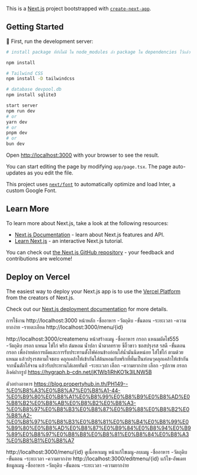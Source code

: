 This is a [Next.js](https://nextjs.org/) project bootstrapped with [`create-next-app`](https://github.com/vercel/next.js/tree/canary/packages/create-next-app).

## Getting Started
🚀 First, run the development server:

```bash
# install package ที่ยังไม่มี ใน node_modules ถ้า package ใน dependencies ไว้เเล้ว 

npm install

# Tailwind CSS
npm install -D tailwindcss

# database devpool.db
npm install sqlite3

start server
npm run dev
# or
yarn dev
# or
pnpm dev
# or
bun dev
```

Open [http://localhost:3000](http://localhost:3000) with your browser to see the result.

You can start editing the page by modifying `app/page.tsx`. The page auto-updates as you edit the file.

This project uses [`next/font`](https://nextjs.org/docs/basic-features/font-optimization) to automatically optimize and load Inter, a custom Google Font.

## Learn More

To learn more about Next.js, take a look at the following resources:

- [Next.js Documentation](https://nextjs.org/docs) - learn about Next.js features and API.
- [Learn Next.js](https://nextjs.org/learn) - an interactive Next.js tutorial.

You can check out [the Next.js GitHub repository](https://github.com/vercel/next.js/) - your feedback and contributions are welcome!

## Deploy on Vercel

The easiest way to deploy your Next.js app is to use the [Vercel Platform](https://vercel.com/new?utm_medium=default-template&filter=next.js&utm_source=create-next-app&utm_campaign=create-next-app-readme) from the creators of Next.js.

Check out our [Next.js deployment documentation](https://nextjs.org/docs/deployment) for more details.


การใช้งาน
http://localhost:3000
หน้าหลัก
    -ชื่ออาหาร
    -วัตถุดิบ
    -ขั้นตอน
    -ระยะเวลา
    -ความยากง่าย
    -รายละเอียด http://localhost:3000/menu/{id} 

http://localhost:3000/createmenu 
หน้าสร้างเมนู 
    -ชื่ออาหาร กรอก แหนมผัดไข่555
    -วัตถุดิบ กรอก แหนม ไข่ไก่ พริก ต้มหอม น้ำปลา น้ำตาลทราย ซีอิ๊วขาว ซอสปรุงรส รสดี
    -ขั้นตอน กรอก เพื่อง่ายต่อการผัดและการรับประทานตั้งไฟค่อนข้างอ่อนใส่น้ำมันนิดหน่อย ใส่ไข่ไก่ ตามด้วยแหนม แล้วปรุงรสตามใจชอบ คลุกเคล้าให้เข้ากันใส่ต้นหอมกับพริกที่หั่นเป็นท่อนๆคลุกเคล้าให้เข้ากันจากนั้นตักใส่จาน
    แล้วรับประทานได้เลยทันที
    -ระยะเวลา เลือก
    -ความยากง่าย เลือก
    -รูปภาพ กรอก ลิงค์ฝากรูป https://hygraph.b-cdn.net/jK1Wb1iRhKO1k3lLNW5B
    


ตัวอย่างอาหาร
https://blog.propertyhub.in.th/PH149--%E0%B8%A3%E0%B8%A7%E0%B8%A1-44-%E0%B9%80%E0%B8%A1%E0%B8%99%E0%B8%B9%E0%B8%AD%E0%B8%B2%E0%B8%AB%E0%B8%B2%E0%B8%A3-%E0%B8%97%E0%B8%B3%E0%B8%87%E0%B9%88%E0%B8%B2%E0%B8%A2-%E0%B8%97%E0%B8%B3%E0%B8%81%E0%B8%B4%E0%B8%99%E0%B9%80%E0%B8%AD%E0%B8%87%E0%B9%84%E0%B8%94%E0%B9%89%E0%B8%97%E0%B8%B8%E0%B8%81%E0%B8%84%E0%B8%A3%E0%B8%B1%E0%B8%A7

http://localhost:3000/menu/{id} ดูเนื้อหาเมนู หน้าแก้ไขเมนู-ลบเมนู
    -ชื่ออาหาร
    -วัตถุดิบ
    -ขั้นตอน
    -ระยะเวลา
    -ความยากง่าย
http://localhost:3000/editmenu/{id} แก้ไข-อัพเดทข้อมูลเมนู 
    -ชื่ออาหาร
    -วัตถุดิบ
    -ขั้นตอน
    -ระยะเวลา
    -ความยากง่าย